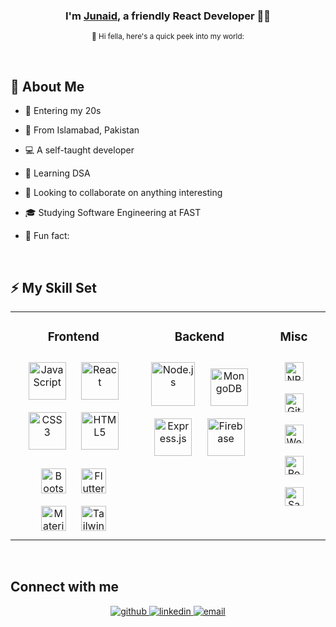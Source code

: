 ### <p align="center">I'm [Junaid](https://www.linkedin.com/in/muhammad-junaid1/), a friendly React Developer 👨‍💻</p>

<p align="center"><sub>👋 Hi fella, here's a quick peek into my world:</sub></p>

<br/>

## 🌟 About Me
- 👦 Entering my 20s
- 📍  From Islamabad, Pakistan
- 💻 A self-taught developer
- 🌱 Learning DSA
- 👯 Looking to collaborate on anything interesting
- 🎓 Studying Software Engineering at FAST

- 🎉 Fun fact: 
<br/>

## ⚡ My Skill Set  
<table width="100%"><tr><td valign="top" width="40%">


### <p align="center">Frontend</p>  
<div align="center">  
  <a href="https://www.javascript.com/" target="_blank"><img style="margin: 10px" src="https://profilinator.rishav.dev/skills-assets/javascript-original.svg" alt="JavaScript" height="60" /></a>
<a href="https://reactjs.org/" target="_blank"><img style="margin: 10px" src="https://profilinator.rishav.dev/skills-assets/react-original-wordmark.svg" alt="React" height="60" /></a>  
<a href="https://www.w3schools.com/css/" target="_blank"><img style="margin: 10px" src="https://profilinator.rishav.dev/skills-assets/css3-original-wordmark.svg" alt="CSS3" height="60px" /></a>  
<a href="https://en.wikipedia.org/wiki/HTML5" target="_blank"><img style="margin: 10px" src="https://profilinator.rishav.dev/skills-assets/html5-original-wordmark.svg" alt="HTML5" height="60px" /></a>  

  <div align="center" style="margin-top: 10px">
<a href="https://getbootstrap.com/" target="_blank"><img style="margin: 10px" src="https://cdn.worldvectorlogo.com/logos/bootstrap-5-1.svg" alt="Bootstrap" height="40px" /></a>  
<a href="https://flutter.dev/" target="_blank"><img style="margin: 10px" src="https://profilinator.rishav.dev/skills-assets/flutterio-icon.svg" alt="Flutter" height="40px" /></a>  
  <a href="https://mui.com/" target="_blank"><img style="margin: 10px" src="https://cdn.worldvectorlogo.com/logos/material-ui-1.svg" alt="Material UI" height="40px" /></a>
  <a href="https://tailwindcss.com/" target="_blank"><img style="margin: 10px" src="https://cdn.worldvectorlogo.com/logos/tailwind-css-2.svg" alt="Tailwind CSS" height="40px" /></a>
  </div>
</div>

</td><td valign="top" width="40%">



### <p align="center">Backend</p>
<div align="center">  
  <a href="https://nodejs.org/" target="_blank"><img style="margin: 10px" src="https://profilinator.rishav.dev/skills-assets/nodejs-original-wordmark.svg" alt="Node.js" height="70px" /></a> 
<a href="https://www.mongodb.com/" target="_blank"><img style="margin: 10px" src="https://profilinator.rishav.dev/skills-assets/mongodb-original-wordmark.svg" alt="MongoDB" height="60px" /></a>  
<a href="https://expressjs.com/" target="_blank"><img style="margin: 10px" src="https://img.icons8.com/?size=512&id=z228V7A9QyTv&format=png" alt="Express.js" height="60px" /></a>  
  <a href="https://firebase.google.com/" target="_blank"><img style="margin: 10px" src="https://www.vectorlogo.zone/logos/firebase/firebase-icon.svg" alt="Firebase" height="60px" /></a>  
</div>

</td><td valign="top" width="40%">



### <p align="center">Misc</p>  
<div align="center">  
<a href="https://www.npmjs.com/" target="_blank"><img style="margin: 10px" src="https://seeklogo.com/images/N/npm-node-package-manager-logo-DE93649ED1-seeklogo.com.png" alt="NPM" height="30" /></a>  
<a href="https://github.com/" target="_blank"><img style="margin: 10px" src="https://profilinator.rishav.dev/skills-assets/git-scm-icon.svg" alt="Git" height="30" /></a> 
    <a href="https://socket.io/" target="_blank"><img style="margin: 10px" src="https://cdn.worldvectorlogo.com/logos/socket-io-1.svg" alt="WebSockets" height="30" /></a> 
   <a href="https://www.postman.com/" target="_blank"><img style="margin: 10px" src="https://www.svgrepo.com/show/354202/postman-icon.svg" alt="Postman" height="30" /></a> 
   <a href="https://sass-lang.com/" target="_blank"><img style="margin: 10px" src="https://www.vectorlogo.zone/logos/sass-lang/sass-lang-ar21.svg" alt="Sass" height="30" /></a> 

</div>

</td></tr></table>  

<br/>

## Connect with me  
<div align="center">
<a href="https://github.com/muhammad-junaid1" target="_blank">
<img src=https://img.shields.io/badge/github-%2324292e.svg?&style=for-the-badge&logo=github&logoColor=white alt=github style="margin-bottom: 5px;" />
</a>
<a href="https://linkedin.com/in/muhammad-junaid1" target="_blank">
<img src=https://img.shields.io/badge/linkedin-%231E77B5.svg?&style=for-the-badge&logo=linkedin&logoColor=white alt=linkedin style="margin-bottom: 5px;" />
</a>
  <a href="mailto:mjunaid.swe@gmail.com" target="_blank">
<img src=https://img.shields.io/badge/email-%2324292e.svg?&style=for-the-badge&logo=google&logoColor=white alt=email style="margin-bottom: 5px;" />
</a>
</div> 
